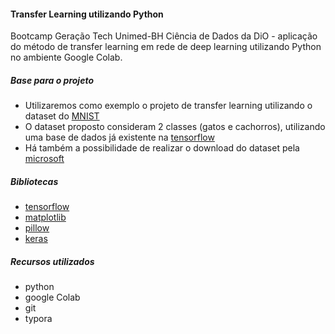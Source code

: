 #### Transfer Learning utilizando Python

Bootcamp Geração Tech Unimed-BH Ciência de Dados da DiO - aplicação do método de transfer learning em rede de deep learning utilizando Python no ambiente Google Colab.

##### Base para o projeto

- Utilizaremos como exemplo o projeto de transfer learning utilizando o dataset do [MNIST](https://colab.research.google.com/github/kylemath/ml4a-guides/blob/master/notebooks/transfer-learning.ipynb)
- O dataset proposto consideram 2 classes (gatos e cachorros), utilizando uma base de dados já existente na [tensorflow](https://www.tensorflow.org/datasets/catalog/cats_vs_dogs.)
- Há também a possibilidade de realizar o download do dataset pela [microsoft](https://www.microsoft.com/en-us/download/details.aspx?id=54765)

##### Bibliotecas

- [tensorflow](https://www.tensorflow.org/?hl=pt-brcd)
- [matplotlib](https://matplotlib.org/)
- [pillow](https://pillow.readthedocs.io/en/stable/reference/Image.html)
- [keras](https://keras.io/)

##### Recursos utilizados

- python
- google Colab
- git
- typora